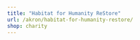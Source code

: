 ```yaml
---
title: "Habitat for Humanity ReStore"
url: /akron/habitat-for-humanity-restore/
shop: charity
---
```

